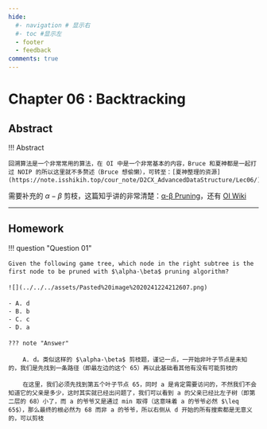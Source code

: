 ```yaml
---
hide:
  #- navigation # 显示右
  #- toc #显示左
  - footer
  - feedback
comments: true
--- 
```


# Chapter 06 : Backtracking

## Abstract

!!! Abstract

	回溯算法是一个非常常用的算法，在 OI 中是一个非常基本的内容，Bruce 和夏神都是一起打过 NOIP 的所以这里就不多赘述（Bruce 想偷懒），可转至：[夏神整理的资源](https://note.isshikih.top/cour_note/D2CX_AdvancedDataStructure/Lec06/)

需要补充的 $\alpha-\beta$ 剪枝，这篇知乎讲的非常清楚：[α-β Pruning](https://zhuanlan.zhihu.com/p/658351019)，还有 [OI Wiki](https://oi-wiki.org/search/alpha-beta/#alpha-beta-%E5%89%AA%E6%9E%9D)
***
## Homework

!!! question "Question 01"

	Given the following game tree, which node in the right subtree is the first node to be pruned with $\alpha-\beta$ pruning algorithm?
	
	![](../../../assets/Pasted%20image%2020241224212607.png)
	
	- A. d
	- B. b
	- C. c
	- D. a
	
	??? note "Answer"
	
		A. d。类似这样的 $\alpha-\beta$ 剪枝题，谨记一点，一开始非叶子节点是未知的，我们是先找到一条路径（即最左边的这个 65）再以此基础看其他有没有可能剪枝的
		
		在这里，我们必须先找到第五个叶子节点 65，同时 a 是肯定需要访问的，不然我们不会知道它的父亲是多少，这时其实就已经出问题了，我们可以看到 a 的父亲已经比左子树（即第二层的 68）小了，而 a 的爷爷又是通过 min 取得（这意味着 a 的爷爷必然 $\leq 65$），那么最终的根必然为 68 而非 a 的爷爷，所以右侧从 d 开始的所有搜索都是无意义的，可以剪枝
